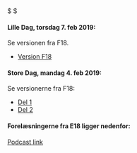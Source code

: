 $ $
#### **Lille Dag, torsdag 7. feb 2019:**
Se versionen fra F18. 
* [Version F18](http://podcast.llab.dtu.dk/fileadmin/podcasts/Aud42_E17F18/01005A/Mereomfunktioneraftovariable-20180201090902-720p.mp4)

#### **Store Dag, mandag 4. feb 2019:**
Se versionerne fra F18:
* [Del 1](http://podcast.llab.dtu.dk/fileadmin/podcasts/Aud42_E17F18/01005A/FunktioneraftovariablePart1-20180129105602-720p.mp4)
* [Del 2](http://podcast.llab.dtu.dk/fileadmin/podcasts/Aud42_E17F18/01005A/FunktioneraftovariablePart2-20180129120102-720p.mp4)

#### **Forelæsningerne fra E18 ligger nedenfor:**

[Podcast link](http://podcast.llab.dtu.dk/feeds/01005a-forelaesninger-e18f19/?tx_enotepodcast_pi1[data]=true)
